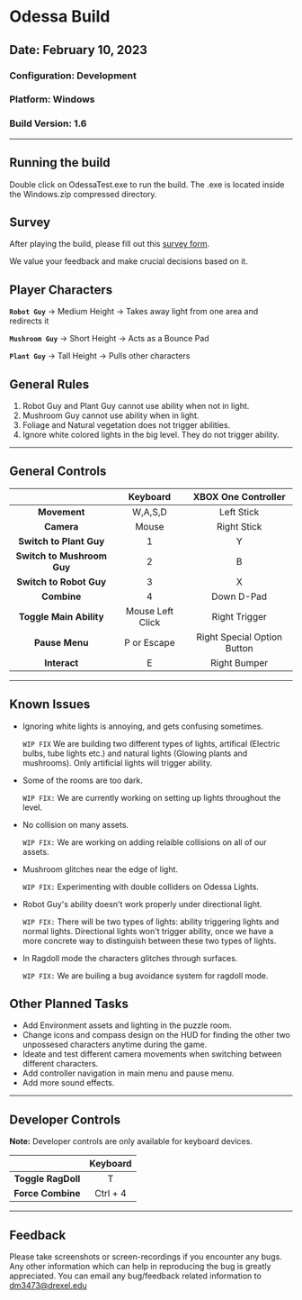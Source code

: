 # Odessa Build

## Date: February 10, 2023

### Configuration: Development

### Platform: Windows

### Build Version: 1.6

***

## Running the build

Double click on OdessaTest.exe to run the build. The .exe is located inside the Windows.zip compressed directory.

## Survey

After playing the build, please fill out this [survey form](https://drexel.qualtrics.com/jfe/form/SV_3UG2s1qiRmoEFMO).

We value your feedback and make crucial decisions based on it.

## Player Characters

**```Robot Guy```** -> Medium Height -> Takes away light from one area and redirects it

**```Mushroom Guy```**  -> Short Height -> Acts as a Bounce Pad

**```Plant Guy```** -> Tall Height -> Pulls other characters

## General Rules

1) Robot Guy and Plant Guy cannot use ability when not in light.
2) Mushroom Guy cannot use ability when in light.
3) Foliage and Natural vegetation does not trigger abilities.
4) Ignore white colored lights in the big level. They do not trigger ability.

***

## General Controls

 |            | Keyboard | XBOX One Controller |
 |:----------:|:--------:|:-------------------:|
 | **Movement** | W,A,S,D | Left Stick |
 | **Camera** | Mouse | Right Stick |
 | **Switch to Plant Guy** | 1 | Y |
 | **Switch to Mushroom Guy** | 2 | B |
 | **Switch to Robot Guy** | 3 | X |
 | **Combine** | 4 | Down D-Pad |
 | **Toggle Main Ability** | Mouse Left Click | Right Trigger |
 | **Pause Menu** | P or Escape | Right Special Option Button |
 | **Interact** | E | Right Bumper |

 ***

## Known Issues

- Ignoring white lights is annoying, and gets confusing sometimes.

  ```WIP FIX``` We are building two different types of lights, artifical (Electric bulbs, tube lights etc.) and natural lights (Glowing plants and mushrooms). Only artificial lights will trigger ability.

- Some of the rooms are too dark.

  ```WIP FIX:``` We are currently working on setting up lights throughout the level.

- No collision on many assets.
  
  ```WIP FIX:``` We are working on adding relaible collisions on all of our assets.

- Mushroom glitches near the edge of light.
  
  ```WIP FIX:``` Experimenting with double colliders on Odessa Lights.

- Robot Guy's ability doesn't work properly under directional light.
  
  ```WIP FIX:``` There will be two types of lights: ability triggering lights and normal lights. Directional lights won't trigger ability, once we have a more concrete way to distinguish between these two types of lights.

- In Ragdoll mode the characters glitches through surfaces.
  
  ```WIP FIX:``` We are builing a bug avoidance system for ragdoll mode.

## Other Planned Tasks

- Add Environment assets and lighting in the puzzle room.
- Change icons and compass design on the HUD for finding the other two unpossesed characters anytime during the game.
- Ideate and test different camera movements when switching between different characters.
- Add controller navigation in main menu and pause menu.
- Add more sound effects.

***

## Developer Controls

**Note:** Developer controls are only available for keyboard devices.

 |            | Keyboard |
 |:----------:|:--------:|
 | **Toggle RagDoll** | T |
 | **Force Combine** | Ctrl + 4 |

 ***

## Feedback

Please take screenshots or screen-recordings if you encounter any bugs. Any other information which can help in reproducing the bug is greatly appreciated.
You can email any bug/feedback related information to dm3473@drexel.edu

